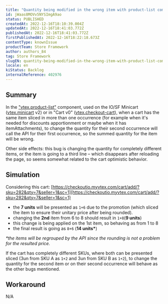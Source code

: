```yaml
---
title: "Quantity being modified in the wrong item with product-list component (IO/SF)"
id: jWaas8MOVv5NYSImgA9ao
status: PUBLISHED
createdAt: 2022-12-16T18:10:39.004Z
updatedAt: 2022-12-16T18:41:03.772Z
publishedAt: 2022-12-16T18:41:03.772Z
firstPublishedAt: 2022-12-16T18:22:18.673Z
contentType: knownIssue
productTeam: Store Framework
author: authors_84
tag: Store Framework
slugEN: quantity-being-modified-in-the-wrong-item-with-product-list-component-io-sf
locale: en
kiStatus: Backlog
internalReference: 402976
---
```


## Summary

In the ["vtex.product-list"](https://github.com/vtex-apps/product-list) component, used on the IO/SF Minicart ([vtex.minicart](https://github.com/vtex-apps/minicart) v2) or in "Cart v0" ([vtex.checkout-cart](https://github.com/vtex-apps/checkout-cart)), when a cart has the same item sliced in more than one occurrence (for example when it's needed for discounts apportionment or maybe when it has itemAttachments), to change the quantity for their second occurrence will call the API for their first occurrence, so the summed quantity for the item will be wrong.

Other side effects: this bug is changing the quantity for completely different items, or the item is going to a third line – which disappears after reloading the page, so seems somewhat related to the cart optimistic behavior.

## Simulation

Considering this cart: [https://checkoutio.myvtex.com/cart/add/?sku=282&qty=7&seller=1&sc=1](https://checkoutio.myvtex.com/cart/add/?sku=282&qty=7&seller=1&sc=1)
- the __7 units__ will be presented as `1+6` due to the promotion (which sliced the item to ensure their unitary price after being rounded).
- changing the __2nd__ item from 6 to 8 should result in `1+8`(__9 units__)
- this change is being applied on the 1st item, so behaving as from 1 to 8
- the final result is going as `8+6` (__14 units*__)

*\*the items will be regrouped by the API since the rounding is not a problem for the resulted price.*

If the cart has completely different SKUs, where both can be presented sliced (3un from SKU A as `1+2` and 3un from SKU B as `1+2`), to change the quantity for the second item or on their second occurrence will behave as the other bugs mentioned.

## Workaround

N/A

